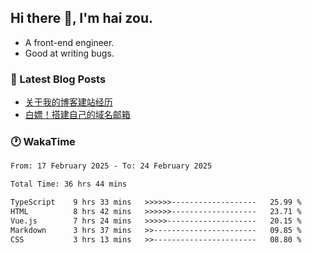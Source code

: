 ## Hi there 👋, I'm hai zou.

- A front-end engineer.
- Good at writing bugs.

### 📖 Latest Blog Posts
<!-- BLOG-POST-LIST:START -->
- [关于我的博客建站经历](https://www.izou.top/2025/01/blog-site-build/)
- [白嫖！搭建自己的域名邮箱](https://www.izou.top/2025/01/domain-mail/)
<!-- BLOG-POST-LIST:END -->

### 🕐 WakaTime
<!--START_SECTION:waka-->

```txt
From: 17 February 2025 - To: 24 February 2025

Total Time: 36 hrs 44 mins

TypeScript    9 hrs 33 mins   >>>>>>-------------------   25.99 %
HTML          8 hrs 42 mins   >>>>>>-------------------   23.71 %
Vue.js        7 hrs 24 mins   >>>>>--------------------   20.15 %
Markdown      3 hrs 37 mins   >>-----------------------   09.85 %
CSS           3 hrs 13 mins   >>-----------------------   08.80 %
```

<!--END_SECTION:waka-->
